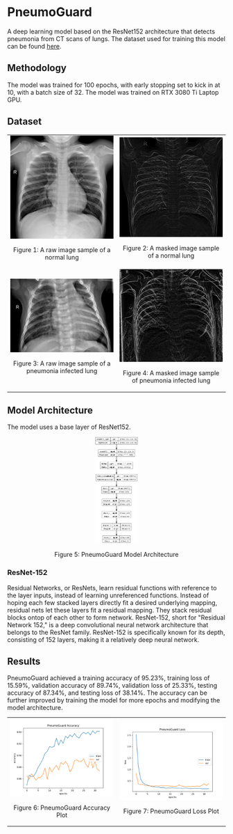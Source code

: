 ﻿# PneumoGuard

A deep learning model based on the ResNet152 architecture that detects pneumonia from CT scans of lungs. 
The dataset used for training this model can be found [here](https://data.mendeley.com/datasets/rscbjbr9sj/3).

## Methodology

The model was trained for 100 epochs, with early stopping set to kick in at 10, with a batch size of 32. The model was trained on RTX 3080 Ti Laptop GPU.

## Dataset

<table align='center'>
	<tr>
		<td align="center">
			<img src="Images/raw_normal.jpeg" alt="Raw normal sample"/>
			<p>Figure 1: A raw image sample of a normal lung</p>
		</td>
		<td align="center">
			<img src="Images/rmask_normal.jpeg" alt="Mask normal sample"/>
			<p>Figure 2: A masked image sample of a normal lung</p>
		</td>
	</tr>
	<tr>
		<td align="center">
			<img src="Images/raw_pneumonia.jpeg" alt="Raw pneumonia sample"/>
			<p>Figure 3: A raw image sample of a pneumonia infected lung</p>
		</td>
		<td align="center">
			<img src="Images/mask_pneumonia.jpeg" alt="Mask norml sample"/>
			<p>Figure 4: A masked image sample of pneumonia infected lung</p>
		</td>
  	</tr>
</table>

## Model Architecture

The model uses a base layer of ResNet152.

<p align='center'>
    <img src="Images/PneumoGuard_architecture.png" alt='PneumoGuard Model Architecture' width="20%" height="20%">
    <br>
    <p align='center'>Figure 5: PneumoGuard Model Architecture</p>
</p>

### ResNet-152

Residual Networks, or ResNets, learn residual functions with reference to the layer inputs, instead of learning unreferenced functions. Instead of hoping each few stacked layers directly fit a desired underlying mapping, residual nets let these layers fit a residual mapping. They stack residual blocks ontop of each other to form network.
ResNet-152, short for "Residual Network 152," is a deep convolutional neural network architecture that belongs to the ResNet family. ResNet-152 is specifically known for its depth, consisting of 152 layers, making it a relatively deep neural network.

## Results

PneumoGuard achieved a training accuracy of 95.23%, training loss of 15.59%, validation accuracy of 89.74%, validation loss of 25.33%, testing accuracy of 87.34%, and testing loss of 38.14%. The accuracy can be further improved by training the model for more epochs and modifying the model architecture.

<table>
  <tr>
    <td align="center">
      <img src="Images/PneumoGuard_accuracy.png" alt="PneumoGuard Accuracy Plot" />
      <p>Figure 6: PneumoGuard Accuracy Plot</p>
    </td>
    <td align="center">
      <img src="Images/PneumoGuard_loss.png" alt="PneumoGuard Loss Plot" />
      <p>Figure 7: PneumoGuard Loss Plot</p>
    </td>
  </tr>
</table>
